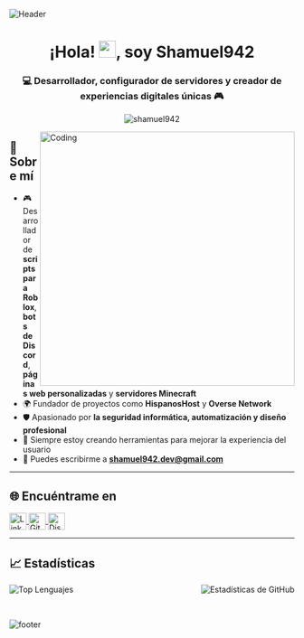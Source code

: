 
![Header](https://media.giphy.com/media/qgQUggAC3Pfv687qPC/giphy.gif "Header")

<h1 align="center">¡Hola! <img src="https://media.giphy.com/media/hvRJCLFzcasrR4ia7z/giphy.gif" width="30px">, soy Shamuel942</h1>
<h3 align="center">💻 Desarrollador, configurador de servidores y creador de experiencias digitales únicas 🎮</h3>

<p align="center">
  <img src="https://komarev.com/ghpvc/?username=Shamuel942&label=Visitas%20al%20perfil&color=blueviolet&style=flat" alt="shamuel942" />
</p>

<img align="right" alt="Coding" width="450" src="https://media.giphy.com/media/Y4ak9Ki2GZCbJxAnJD/giphy.gif">

## 🧠 Sobre mí

- 🎮 Desarrollador de **scripts para Roblox**, **bots de Discord**, **páginas web personalizadas** y **servidores Minecraft**
- 🌍 Fundador de proyectos como **HispanosHost** y **Overse Network**
- 🛡️ Apasionado por **la seguridad informática, automatización y diseño profesional**
- 🔧 Siempre estoy creando herramientas para mejorar la experiencia del usuario
- 📩 Puedes escribirme a **shamuel942.dev@gmail.com**

---

## 🌐 Encuéntrame en

<p align="left">
  <a href="https://www.linkedin.com/in/shamuel942" target="_blank">
    <img align="center" src="https://cdn.jsdelivr.net/gh/devicons/devicon/icons/linkedin/linkedin-original.svg" alt="LinkedIn" height="30" width="30" />
  </a>
  <a href="https://github.com/Shamuel942" target="_blank">
    <img align="center" src="https://cdn.jsdelivr.net/gh/devicons/devicon/icons/github/github-original.svg" alt="GitHub" height="30" width="30" />
  </a>
  <a href="https://discord.gg/" target="_blank">
    <img align="center" src="https://cdn.jsdelivr.net/gh/devicons/devicon/icons/discordjs/discordjs-original.svg" alt="Discord" height="30" width="30" />
  </a>
</p>

---

## 📈 Estadísticas

<p align="left">
  <img align="left" src="https://github-readme-stats-sigma-five.vercel.app/api/top-langs/?username=Shamuel942&show_icons=true&theme=radical&title_color=ff6ec7&text_color=ffffff&layout=compact" alt="Top Lenguajes" />
</p>

<p align="right">
  <img src="https://github-readme-stats-sigma-five.vercel.app/api?username=Shamuel942&show_icons=true&theme=radical&title_color=ff6ec7&text_color=ffffff&hide=issues" alt="Estadísticas de GitHub" />
</p>

<br clear="both">

![footer](https://capsule-render.vercel.app/api?type=waving&color=gradient&height=150&section=footer)
